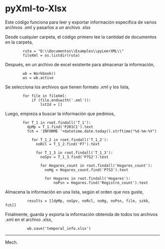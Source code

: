 # pyXml-to-Xlsx
Este código funciona para leer y exportar información especifica de varios archivos .xml y pasarlos a un archivo .xlsx

Desde cualquier carpeta, el código primero lee la cantidad de documentos en la carpeta, 
    
                
            ruta = "D:\\Documentos\\Examples\\pyLeerXML\\"
            fileXml = os.listdir(ruta)

Después, en un archivo de excel existente para almacenar la información,
    
                
            wb = Workbook()  
            ws = wb.active

Se selecciona los archivos que tienen formato .xml y los lista,
    
                
            for file in fileXml:
                if (file.endswith('.xml')):
                    lstId = []

Luego, empieza a buscar la información que pedimos, 
    
                
            for T_1 in root.findall('T_1'):
              dpMp = T_1.find('P2R1C1').text
              fch = 'INFORME '+datetime.date.today().strftime("%d-%m-%Y")
    
                for T_1_2 in root.findall('T_1_2'):
                  noRcl = T_1_2.find('P7').text
              
                  for T_1_3 in root.findall('T_1_3'):
                    noSpv = T_1_3.find('P7S2').text
              
                    for Hogares_count in root.findall('Hogares_count'):
                      noHg = Hogares_count.find('P7S3').text
        
                      for Hogares in root.findall('Hogares'):
                          noPsn = Hogares.find('Registro_count').text

Almacena la información en una lista, según el orden que nos guste,
    
                
              results = [[dpMp, noSpv, noRcl, noHg, noPsn, file, szkb, fch]]

Finalmente, guarda y exporta la información obtenida de todos los archivos .xml en el archivo .xlsx,
    
                
              wb.save('temporal_info.xlsx')
      
---
Mech.
